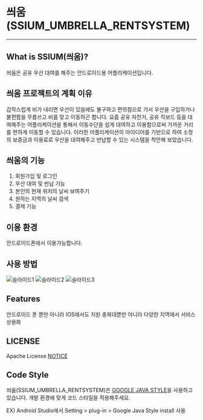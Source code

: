 # 씌움(SSIUM_UMBRELLA_RENTSYSTEM)
--------------------------------
## What is SSIUM(씌움)?
씌움은 공유 우산 대여를 해주는 안드로이드용 어플리케이션입니다.

## 씌움 프로젝트의 계획 이유
갑작스럽게 비가 내리면 우산이 있음에도 불구하고 편의점으로 가서 우산을 구입하거나 불편함을 무릅쓰고 비를 맞고 이동하곤 합니다. 요즘 공유 자전거, 공유 킥보드 등을 대여해주는 어플리케이션을 통해서 이동수단을 쉽게 대여하고 이용함으로써 가까운 거리를 편하게 이동할 수 있습니다. 이러한 어플리케이션의 아이디어를 기반으로 하여 소정의 보증금과 이용료로 우산을 대여해주고 반납할 수 있는 시스템을 착안해 보았습니다.

## 씌움의 기능
 1. 회원가입 및 로그인
 2. 우산 대여 및 반납 기능
 3. 본인의 현재 위치의 날씨 보여주기
 4. 원하는 지역의 날씨 검색
 5. 결제 기능

## 이용 환경
안드로이드폰에서 이용가능합니다.

## 사용 방법
![슬라이드1](https://user-images.githubusercontent.com/57481411/156906941-3aae43af-645c-447c-9999-251ed3f1d48d.JPG)
![슬라이드2](https://user-images.githubusercontent.com/57481411/156906944-6d4d851e-1c99-462e-bc45-a3128555f1cd.JPG)
![슬라이드3](https://user-images.githubusercontent.com/57481411/156906949-837e2321-ec49-4060-ad86-b3cf0fd963c9.JPG)

## Features
안드로이드 폰 뿐만 아니라 IOS에서도 지원
충북대뿐만 아니라 다양한 지역에서 서비스 상용화

## LICENSE
Apache License [NOTICE](https://github.com/senajang/SSIUM_UMBRELLA_RENTSYSTEM/blob/master/LICENSE)

## Code Style
씌움(SSIUM_UMBRELLA_RENTSYSTEM)은 [GOOGLE JAVA STYLE](https://google.github.io/styleguide/javaguide.html)을 사용하고 있습니다.
개발 환경에 맞게 코드 스타일을 적용해주세요.

EX) Android Studio에서 Setting > plug-in > Google Java Style install  사용
